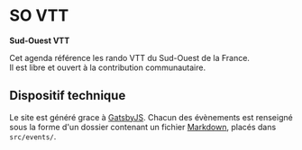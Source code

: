 # SO VTT

**Sud-Ouest VTT**

Cet agenda référence les rando VTT du Sud-Ouest de la France.  
Il est libre et ouvert à la contribution communautaire.

## Dispositif technique

Le site est généré grace à [GatsbyJS](https://www.gatsbyjs.org/). Chacun des
évènements est renseigné sous la forme d'un dossier contenant un fichier
[Markdown](https://fr.wikipedia.org/wiki/Markdown), placés dans `src/events/`.

